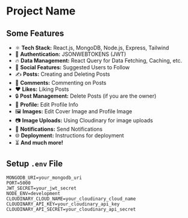# Project Name

## Some Features

- ⚛️ **Tech Stack:** React.js, MongoDB, Node.js, Express, Tailwind
- 🔐 **Authentication:** JSONWEBTOKENS (JWT)
- 🔥 **Data Management:** React Query for Data Fetching, Caching, etc.
- 👥 **Social Features:** Suggested Users to Follow
- ✍️ **Posts:** Creating and Deleting Posts
- 💬 **Comments:** Commenting on Posts
- ❤️ **Likes:** Liking Posts
- 🔒 **Post Management:** Delete Posts (if you are the owner)
- 📝 **Profile:** Edit Profile Info
- 🖼️ **Images:** Edit Cover Image and Profile Image
- 📷 **Image Uploads:** Using Cloudinary for image uploads
- 🔔 **Notifications:** Send Notifications
- 🌐 **Deployment:** Instructions for deployment
- ⏳ **And much more!**

## Setup `.env` File

```plaintext
MONGODB_URI=your_mongodb_uri
PORT=5000
JWT_SECRET=your_jwt_secret
NODE_ENV=development
CLOUDINARY_CLOUD_NAME=your_cloudinary_cloud_name
CLOUDINARY_API_KEY=your_cloudinary_api_key
CLOUDINARY_API_SECRET=your_cloudinary_api_secret
